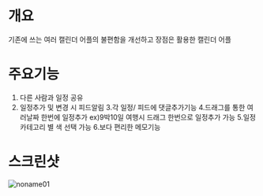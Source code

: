 # 개요
기존에 쓰는 여러 캘린더 어플의 불편함을 개선하고 장점은 활용한 캘린더 어플


# 주요기능

1. 다른 사람과 일정 공유
2. 일정추가 및 변경 시 피드알림
3.각 일정/ 피드에 댓글추가기능
4.드래그를 통한 여러날짜 한번에 일정추가 
  ex)9박10일 여행시 드래그 한번으로 일정추가 가능
5.일정 카테고리 별 색 선택 가능
6.보다 편리한 메모기능

# 스크린샷


![noname01](https://user-images.githubusercontent.com/55425596/65939765-c6d02080-e461-11e9-87f1-0fcd263da213.jpg)

